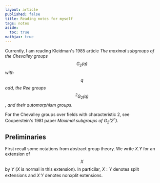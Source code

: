 ```yaml
---
layout: article
published: false
title: Reading notes for myself
tags: notes
aside:
  toc: true
mathjax: true
---
```

Currently, I am reading Kleidman's 1985 article *The maximal subgroups of the Chevalley groups $$G_2(q)$$ with $$q$$ odd, the Ree groups $$^2G_2(q)$$, and their automorphism groups.*


For the Chevalley groups over fields with characteristic 2, see Cooperstein's 1981 paper *Maximal subgroups of $G_2(2^n)$.*

## Preliminaries

First recall some notations from abstract group theory. We write $X.Y$ for an extension of $$X$$ by $Y$ ($X$ is normal in this extension). In particilar, $X:Y$ denotes split extensions and $X^.Y$ denotes nonxplit extensions. 


<!--more-->
